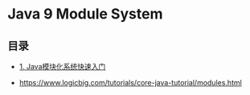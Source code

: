 # Java 9 Module System


## 目录

- [1. Java模块化系统快速入门](01_modules_quick-start.md)




- https://www.logicbig.com/tutorials/core-java-tutorial/modules.html
